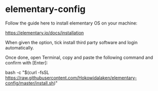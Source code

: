 # elementary-config

Follow the guide here to install elementary OS on your machine:

https://elementary.io/docs/installation

When given the option, tick install third party software and login automatically.


Once done, open Terminal, copy and paste the following command and confirm with [Enter]:

bash -c "$(curl -fsSL https://raw.githubusercontent.com/Hokowidalaken/elementary-config/master/install.sh)"
